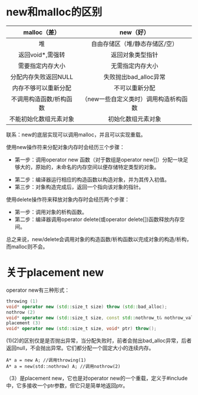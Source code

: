# new和malloc的区别

|      malloc（差）       |               new（好）               |
| :---------------------: | :-----------------------------------: |
|           堆            |    自由存储区（堆/静态存储区/空）     |
|    返回void*,需强转     |           返回对象类型指针            |
|    需要指定内存大小     |           无需指定内存大小            |
|  分配内存失败返回NULL   |         失败抛出bad_alloc异常         |
|  内存不够可以重新分配   |            不可以重新分配             |
| 不调用构造函数/析构函数 | （new一些自定义类时）调用构造析构函数 |
| 不能初始化数组元素对象  |          初始化数组元素对象           |

联系：new的底层实现可以调用malloc，并且可以实现重载。



使用new操作符来分配对象内存时会经历三个步骤：

* 第一步：调用operator new 函数（对于数组是operator new[]）分配一块足够大的，原始的，未命名的内存空间以便存储特定类型的对象。

- 第二步：编译器运行相应的构造函数以构造对象，并为其传入初值。
- 第三步：对象构造完成后，返回一个指向该对象的指针。

使用delete操作符来释放对象内存时会经历两个步骤：

- 第一步：调用对象的析构函数。
- 第二步：编译器调用operator delete(或operator delete[])函数释放内存空间。

总之来说，new/delete会调用对象的构造函数/析构函数以完成对象的构造/析构，而malloc则不会。



# 关于placement new

operator new有三种形式：

```c++
throwing (1)
void* operator new (std::size_t size) throw (std::bad_alloc);
nothrow (2) 
void* operator new (std::size_t size, const std::nothrow_t& nothrow_value) throw();
placement (3)
void* operator new (std::size_t size, void* ptr) throw();
```

(1)(2)的区别仅是是否抛出异常，当分配失败时，前者会抛出bad_alloc异常，后者返回null，不会抛出异常。它们都分配一个固定大小的连续内存。

```
A* a = new A; //调用throwing(1)
A* a = new(std::nothrow) A; //调用nothrow(2)
```

（3）是placement new，它也是对operator new的一个重载，定义于#include <new>中，它多接收一个ptr参数，但它只是简单地返回ptr。